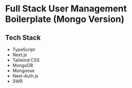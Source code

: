 # Full Stack User Management Boilerplate (Mongo Version)

## Tech Stack

- TypeScript
- Next.js
- Tailwind CSS
- MongoDB
- Mongoose
- Next-Auth.js
- SWR
